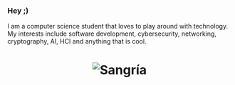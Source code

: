 ### Hey ;)

I am a computer science student that loves to play around with technology. My interests include software development, cybersecurity, networking, cryptography, AI, HCI and anything that is cool.

<h1 align="center"><img src="https://media.giphy.com/media/RkJKg8HvhCx0lDj6K7/giphy.gif" alt="Sangría" loading="lazy"></h1>
